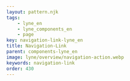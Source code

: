 ```yaml
---
layout: pattern.njk
tags: 
    - lyne_en
    - lyne_components_en
    - page
key: navigation-link-lyne_en
title: Navigation-Link
parent: components-lyne_en
image: lyne/overview/navigation-action.webp
keywords: navigation-link
order: 430
---
```

